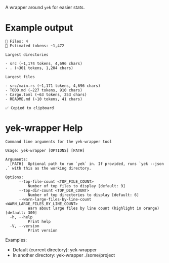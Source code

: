 A wrapper around `yek` for easier stats.

# Example output

```
📂 Files: 4
🧮 Estimated tokens: ~1,472

Largest directories

- src (~1,174 tokens, 4,696 chars)
- . (~301 tokens, 1,204 chars)

Largest files

- src/main.rs (~1,171 tokens, 4,696 chars)
- TODO.md (~227 tokens, 910 chars)
- Cargo.toml (~63 tokens, 253 chars)
- README.md (~10 tokens, 41 chars)

✅ Copied to clipboard
```

# yek-wrapper Help

```
Command line arguments for the yek-wrapper tool

Usage: yek-wrapper [OPTIONS] [PATH]

Arguments:
  [PATH]  Optional path to run `yek` in. If provided, runs `yek --json .` with this as the working directory.

Options:
      --top-file-count <TOP_FILE_COUNT>
          Number of top files to display [default: 9]
      --top-dir-count <TOP_DIR_COUNT>
          Number of top directories to display [default: 6]
      --warn-large-files-by-line-count <WARN_LARGE_FILES_BY_LINE_COUNT>
          Warn about large files by line count (highlight in orange) [default: 300]
  -h, --help
          Print help
  -V, --version
          Print version
```

Examples:
- Default (current directory):
  yek-wrapper
- In another directory:
  yek-wrapper ./some/project

